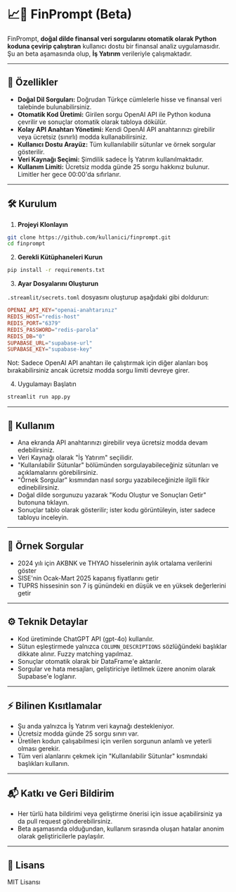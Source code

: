 # 📈🤖 FinPrompt (Beta)

FinPrompt, **doğal dilde finansal veri sorgularını otomatik olarak Python koduna çevirip çalıştıran** kullanıcı dostu bir finansal analiz uygulamasıdır. Şu an beta aşamasında olup, **İş Yatırım** verileriyle çalışmaktadır.

---

## 🚀 Özellikler

- **Doğal Dil Sorguları:** Doğrudan Türkçe cümlelerle hisse ve finansal veri talebinde bulunabilirsiniz.
- **Otomatik Kod Üretimi:** Girilen sorgu OpenAI API ile Python koduna çevrilir ve sonuçlar otomatik olarak tabloya dökülür.
- **Kolay API Anahtarı Yönetimi:** Kendi OpenAI API anahtarınızı girebilir veya ücretsiz (sınırlı) modda kullanabilirsiniz.
- **Kullanıcı Dostu Arayüz:** Tüm kullanılabilir sütunlar ve örnek sorgular gösterilir.
- **Veri Kaynağı Seçimi:** Şimdilik sadece İş Yatırım kullanılmaktadır.
- **Kullanım Limiti:** Ücretsiz modda günde 25 sorgu hakkınız bulunur. Limitler her gece 00:00'da sıfırlanır.

---

## 🛠️ Kurulum

1. **Projeyi Klonlayın**

```bash
git clone https://github.com/kullanici/finprompt.git
cd finprompt
```

2. **Gerekli Kütüphaneleri Kurun**

```bash
pip install -r requirements.txt
```

3. **Ayar Dosyalarını Oluşturun**

`.streamlit/secrets.toml` dosyasını oluşturup aşağıdaki gibi doldurun:

```toml
OPENAI_API_KEY="openai-anahtarınız"
REDIS_HOST="redis-host"
REDIS_PORT="6379"
REDIS_PASSWORD="redis-parola"
REDIS_DB="0"
SUPABASE_URL="supabase-url"
SUPABASE_KEY="supabase-key"
```

Not: Sadece OpenAI API anahtarı ile çalıştırmak için diğer alanları boş bırakabilirsiniz ancak ücretsiz modda sorgu limiti devreye girer.

4. Uygulamayı Başlatın

```bash
streamlit run app.py
```

---

## 👀 Kullanım

- Ana ekranda API anahtarınızı girebilir veya ücretsiz modda devam edebilirsiniz.
- Veri Kaynağı olarak "İş Yatırım" seçilidir.
- "Kullanılabilir Sütunlar" bölümünden sorgulayabileceğiniz sütunları ve açıklamalarını görebilirsiniz.
- "Örnek Sorgular" kısmından nasıl sorgu yazabileceğinizle ilgili fikir edinebilirsiniz.
- Doğal dilde sorgunuzu yazarak "Kodu Oluştur ve Sonuçları Getir" butonuna tıklayın.
- Sonuçlar tablo olarak gösterilir; ister kodu görüntüleyin, ister sadece tabloyu inceleyin.

---

## 📝 Örnek Sorgular

- 2024 yılı için AKBNK ve THYAO hisselerinin aylık ortalama verilerini göster
- SISE'nin Ocak-Mart 2025 kapanış fiyatlarını getir
- TUPRS hissesinin son 7 iş günündeki en düşük ve en yüksek değerlerini getir

---

## ⚙️ Teknik Detaylar

- Kod üretiminde ChatGPT API (gpt-4o) kullanılır.
- Sütun eşleştirmede yalnızca `COLUMN_DESCRIPTIONS` sözlüğündeki başlıklar dikkate alınır. Fuzzy matching yapılmaz.
- Sonuçlar otomatik olarak bir DataFrame'e aktarılır.
- Sorgular ve hata mesajları, geliştiriciye iletilmek üzere anonim olarak Supabase'e loglanır.

---

## ⚡ Bilinen Kısıtlamalar

- Şu anda yalnızca İş Yatırım veri kaynağı destekleniyor.
- Ücretsiz modda günde 25 sorgu sınırı var.
- Üretilen kodun çalışabilmesi için verilen sorgunun anlamlı ve yeterli olması gerekir.
- Tüm veri alanlarını çekmek için "Kullanılabilir Sütunlar" kısmındaki başlıkları kullanın.

---

## 📬 Katkı ve Geri Bildirim

- Her türlü hata bildirimi veya geliştirme önerisi için issue açabilirsiniz ya da pull request gönderebilirsiniz.
- Beta aşamasında olduğundan, kullanım sırasında oluşan hatalar anonim olarak geliştiricilerle paylaşılır.

---

## 📄 Lisans

MIT Lisansı